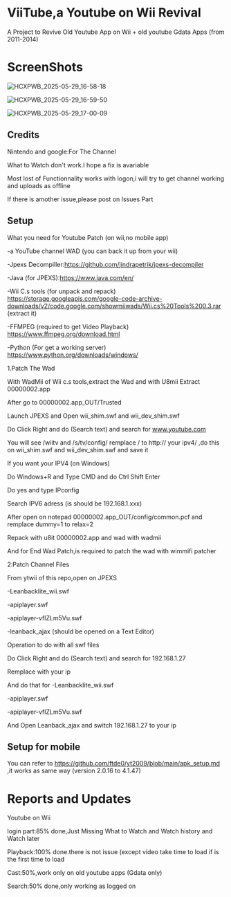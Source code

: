 # ViiTube,a Youtube on Wii Revival

A Project to Revive Old Youtube App on Wii + old youtube Gdata Apps (from 2011-2014)

# ScreenShots

![HCXPWB_2025-05-29_16-58-18](https://github.com/user-attachments/assets/12888f06-7265-497c-9ae2-e0080ebf97ca)

![HCXPWB_2025-05-29_16-59-50](https://github.com/user-attachments/assets/795dbccf-94db-4156-a07d-fd96f6fb8a3d)

![HCXPWB_2025-05-29_17-00-09](https://github.com/user-attachments/assets/41201252-9b6d-4c9b-9edb-86a9bb58decc)

## Credits

Nintendo and google:For The Channel


What to Watch don't work.I hope a fix is avariable

Most lost of Functionnality works with logon,i will try to get channel working and uploads as offline

If there is amother issue,please post on Issues Part

## Setup 

What you need for Youtube Patch (on wii,no mobile app)

-a YouTube channel WAD (you can back it up from your wii)

-Jpexs Decompiller:https://github.com/jindrapetrik/jpexs-decompiler

-Java (for JPEXS):https://www.java.com/en/

-Wii C.s tools (for unpack and repack) https://storage.googleapis.com/google-code-archive-downloads/v2/code.google.com/showmiiwads/Wii.cs%20Tools%200.3.rar (extract it)

-FFMPEG (required to get Video Playback) https://www.ffmpeg.org/download.html

-Python (For get a working server) https://www.python.org/downloads/windows/

1.Patch The Wad

With WadMii of Wii c.s tools,extract the Wad and with U8mii Extract 00000002.app

After go to 00000002.app_OUT/Trusted

Launch JPEXS and Open wii_shim.swf and wii_dev_shim.swf

Do Click Right and do (Search text) and search for www.youtube.com

You will see /wiitv and /s/tv/config/ remplace / to http:// your ipv4/ ,do this on wii_shim.swf and wii_dev_shim.swf and save it

If you want your IPV4 (on Windows)

Do Windows+R and Type CMD and do Ctrl Shift Enter

Do yes and type IPconfig

Search IPV6 adress (is should be 192.168.1.xxx)

After open on notepad 00000002.app_OUT/config/common.pcf and remplace dummy=1 to relax=2

Repack with u8it 00000002.app and wad with wadmii

And for End Wad Patch,is required to patch the wad with wimmifi patcher

2:Patch Channel Files

From ytwii of this repo,open on JPEXS

-Leanbacklite_wii.swf

-apiplayer.swf

-apiplayer-vflZLm5Vu.swf

-leanback_ajax (should be opened on a Text Editor)

Operation to do with all swf files

Do Click Right and do (Search text) and search for 192.168.1.27

Remplace with your ip

And do that for -Leanbacklite_wii.swf

-apiplayer.swf

-apiplayer-vflZLm5Vu.swf

And Open Leanback_ajax and switch 192.168.1.27 to your ip

## Setup for mobile

You can refer to https://github.com/ftde0/yt2009/blob/main/apk_setup.md ,it works as same way (version 2.0.16 to 4.1.47)

# Reports and Updates

Youtube on Wii

login part:85% done,Just Missing What to Watch and Watch history and Watch later

Playback:100% done.there is not issue (except video take time to load if is the first time to load

Cast:50%,work only on old youtube apps (Gdata only)

Search:50% done,only working as logged on
